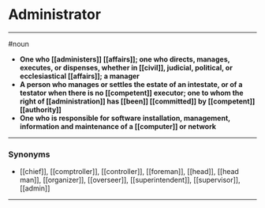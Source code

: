 # Administrator
---
#noun
- **One who [[administers]] [[affairs]]; one who directs, manages, executes, or dispenses, whether in [[civil]], judicial, political, or ecclesiastical [[affairs]]; a manager**
- **A person who manages or settles the estate of an intestate, or of a testator when there is no [[competent]] executor; one to whom the right of [[administration]] has [[been]] [[committed]] by [[competent]] [[authority]]**
- **One who is responsible for software installation, management, information and maintenance of a [[computer]] or network**
---
### Synonyms
- [[chief]], [[comptroller]], [[controller]], [[foreman]], [[head]], [[head man]], [[organizer]], [[overseer]], [[superintendent]], [[supervisor]], [[admin]]
---
